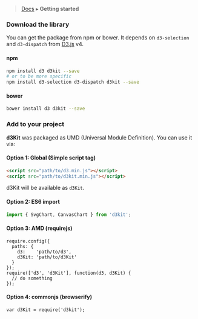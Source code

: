 > [Docs](https://github.com/twitter/d3kit/README.md) ▸ **Getting started**

### Download the library

You can get the package from npm or bower.
It depends on `d3-selection` and `d3-dispatch` from [D3.js](http://d3js.org/) v4.

#### npm

```bash
npm install d3 d3kit --save
# or to be more specific
npm install d3-selection d3-dispatch d3kit --save
```

#### bower

```bash
bower install d3 d3kit --save
```

### Add to your project

**d3Kit** was packaged as UMD (Universal Module Definition). You can use it via:

#### Option 1: Global (Simple script tag)

```html
<script src="path/to/d3.min.js"></script>
<script src="path/to/d3kit.min.js"></script>
```

d3Kit will be available as `d3Kit`.

#### Option 2: ES6 import

```javascript
import { SvgChart, CanvasChart } from 'd3kit';
```

#### Option 3: AMD (requirejs)

```
require.config({
  paths: {
    d3:    'path/to/d3',
    d3Kit: 'path/to/d3Kit'
  }
});
require(['d3', 'd3Kit'], function(d3, d3Kit) {
  // do something
});
```

#### Option 4: commonjs (browserify)

```
var d3Kit = require('d3kit');
```